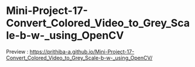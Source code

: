 # Mini-Project-17-Convert_Colored_Video_to_Grey_Scale-b-w-_using_OpenCV

Preview : https://prithiba-a.github.io/Mini-Project-17-Convert_Colored_Video_to_Grey_Scale-b-w-_using_OpenCV/
